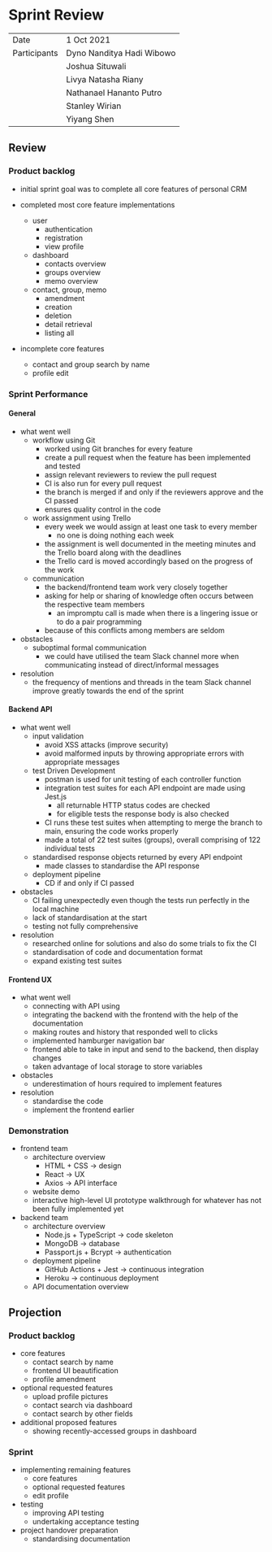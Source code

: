 # Sprint Review

|              |                           |
| :----------- | :------------------------ |
| Date         | 1 Oct 2021                |
| Participants | Dyno Nanditya Hadi Wibowo |
|              | Joshua Situwali           |
|              | Livya Natasha Riany       |
|              | Nathanael Hananto Putro   |
|              | Stanley Wirian            |
|              | Yiyang Shen               |

## Review

### Product backlog

-   initial sprint goal was to complete all core features of personal CRM
-   completed most core feature implementations

    -   user
        -   authentication
        -   registration
        -   view profile
    -   dashboard
        -   contacts overview
        -   groups overview
        -   memo overview
    -   contact, group, memo
        -   amendment
        -   creation
        -   deletion
        -   detail retrieval
        -   listing all

-   incomplete core features

    -   contact and group search by name
    -   profile edit

### Sprint Performance

#### General

-   what went well
    -   workflow using Git
        -   worked using Git branches for every feature
        -   create a pull request when the feature has been implemented and tested
        -   assign relevant reviewers to review the pull request
        -   CI is also run for every pull request
        -   the branch is merged if and only if the reviewers approve and the CI passed
        -   ensures quality control in the code
    -   work assignment using Trello
        -   every week we would assign at least one task to every member
            -   no one is doing nothing each week
        -   the assignment is well documented in the meeting minutes and the Trello board along with the deadlines
        -   the Trello card is moved accordingly based on the progress of the work
    -   communication
        -   the backend/frontend team work very closely together
        -   asking for help or sharing of knowledge often occurs between the respective team members
            -   an impromptu call is made when there is a lingering issue or to do a pair programming
        -   because of this conflicts among members are seldom
-   obstacles
    -   suboptimal formal communication
        -   we could have utilised the team Slack channel more when communicating instead of direct/informal messages
-   resolution
    -   the frequency of mentions and threads in the team Slack channel improve greatly towards the end of the sprint

#### Backend API

-   what went well
    -   input validation
        -   avoid XSS attacks (improve security)
        -   avoid malformed inputs by throwing appropriate errors with appropriate messages
    -   test Driven Development
        -   postman is used for unit testing of each controller function
        -   integration test suites for each API endpoint are made using Jest.js
            -   all returnable HTTP status codes are checked
            -   for eligible tests the response body is also checked
        -   CI runs these test suites when attempting to merge the branch to main, ensuring the code works properly
        -   made a total of 22 test suites (groups), overall comprising of 122 individual tests
    -   standardised response objects returned by every API endpoint
        -   made classes to standardise the API response
    -   deployment pipeline
        -   CD if and only if CI passed
-   obstacles
    -   CI failing unexpectedly even though the tests run perfectly in the local machine
    -   lack of standardisation at the start
    -   testing not fully comprehensive
-   resolution
    -   researched online for solutions and also do some trials to fix the CI
    -   standardisation of code and documentation format
    -   expand existing test suites

#### Frontend UX

-   what went well
    -   connecting with API using
    -   integrating the backend with the frontend with the help of the documentation
    -   making routes and history that responded well to clicks
    -   implemented hamburger navigation bar
    -   frontend able to take in input and send to the backend, then display changes
    -   taken advantage of local storage to store variables
-   obstacles
    -   underestimation of hours required to implement features
-   resolution
    -   standardise the code
    -   implement the frontend earlier

### Demonstration

-   frontend team
    -   architecture overview
        -   HTML + CSS → design
        -   React → UX
        -   Axios → API interface
    -   website demo
    -   interactive high-level UI prototype walkthrough for whatever has not been fully implemented yet
-   backend team
    -   architecture overview
        -   Node.js + TypeScript → code skeleton
        -   MongoDB → database
        -   Passport.js + Bcrypt → authentication
    -   deployment pipeline
        -   GitHub Actions + Jest → continuous integration
        -   Heroku → continuous deployment
    -   API documentation overview

## Projection

### Product backlog

-   core features
    -   contact search by name
    -   frontend UI beautification
    -   profile amendment
-   optional requested features
    -   upload profile pictures
    -   contact search via dashboard
    -   contact search by other fields
-   additional proposed features
    -   showing recently-accessed groups in dashboard

### Sprint

-   implementing remaining features
    -   core features
    -   optional requested features
    -   edit profile
-   testing
    -   improving API testing
    -   undertaking acceptance testing
-   project handover preparation
    -   standardising documentation
